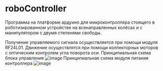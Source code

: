 # roboController

Программа на платформе ардуино для микроконтроллера стоящего в роботизированном устройстве на всенаправленных колёсах и с манипулятором с двумя степенями свободы.

Получение управляемого сигнала осуществляется при помощи модуля RF24L01. Движение осуществлятся при помощи коллекторных моторов с оптическим контролем угла поворота оси.
Принципиальная схема блока управления
![image](https://user-images.githubusercontent.com/64307135/229583462-a2d33853-fab3-4239-b966-b314451efb73.png)
Принципиальная схема модуля питания контроллера
![image](https://user-images.githubusercontent.com/64307135/229583833-10b24301-81b5-4b77-a6c1-071ad4c2092b.png)
